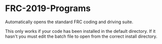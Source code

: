 # FRC-2019-Programs
Automatically opens the standard FRC coding and driving suite.

This only works if your code has been installed in the default directory.
If it hasn't you must edit the batch file to open from the correct install directory.
